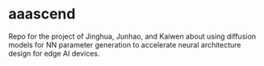 # aaascend
Repo for the project of Jinghua, Junhao, and Kaiwen about using diffusion models for NN parameter generation to accelerate neural architecture design for edge AI devices.
